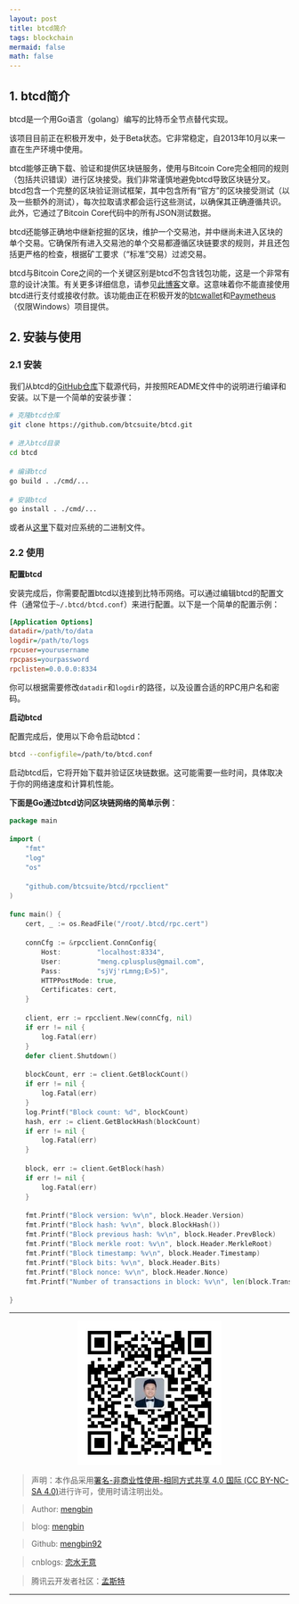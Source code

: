 ```yaml
---
layout: post
title: btcd简介
tags: blockchain
mermaid: false
math: false
---  
```


## 1. btcd简介

btcd是一个用Go语言（golang）编写的比特币全节点替代实现。

该项目目前正在积极开发中，处于Beta状态。它非常稳定，自2013年10月以来一直在生产环境中使用。

btcd能够正确下载、验证和提供区块链服务，使用与Bitcoin Core完全相同的规则（包括共识错误）进行区块接受。我们非常谨慎地避免btcd导致区块链分叉。btcd包含一个完整的区块验证测试框架，其中包含所有“官方”的区块接受测试（以及一些额外的测试），每次拉取请求都会运行这些测试，以确保其正确遵循共识。此外，它通过了Bitcoin Core代码中的所有JSON测试数据。

btcd还能够正确地中继新挖掘的区块，维护一个交易池，并中继尚未进入区块的单个交易。它确保所有进入交易池的单个交易都遵循区块链要求的规则，并且还包括更严格的检查，根据矿工要求（“标准”交易）过滤交易。

btcd与Bitcoin Core之间的一个关键区别是btcd不包含钱包功能，这是一个非常有意的设计决策。有关更多详细信息，请参见[此博客](https://web.archive.org/web/20171125143919/https://blog.conformal.com/btcd-not-your-moms-bitcoin-daemon)文章。这意味着你不能直接使用btcd进行支付或接收付款。该功能由正在积极开发的[btcwallet](https://github.com/btcsuite/btcwallet)和[Paymetheus](https://github.com/btcsuite/Paymetheus)（仅限Windows）项目提供。

## 2. 安装与使用

### 2.1 安装 

我们从btcd的[GitHub仓库](https://github.com/btcsuite/btcd)下载源代码，并按照README文件中的说明进行编译和安装。以下是一个简单的安装步骤：  

```bash
# 克隆btcd仓库
git clone https://github.com/btcsuite/btcd.git

# 进入btcd目录
cd btcd

# 编译btcd
go build . ./cmd/...

# 安装btcd
go install . ./cmd/...
```  

或者从[这里](https://github.com/btcsuite/btcd/releases)下载对应系统的二进制文件。  

### 2.2 使用  

**配置btcd**

安装完成后，你需要配置btcd以连接到比特币网络。可以通过编辑btcd的配置文件（通常位于`~/.btcd/btcd.conf`）来进行配置。以下是一个简单的配置示例：

```ini
[Application Options]
datadir=/path/to/data
logdir=/path/to/logs
rpcuser=yourusername
rpcpass=yourpassword
rpclisten=0.0.0.0:8334
```

你可以根据需要修改`datadir`和`logdir`的路径，以及设置合适的RPC用户名和密码。

**启动btcd**

配置完成后，使用以下命令启动btcd：

```bash
btcd --configfile=/path/to/btcd.conf
```

启动btcd后，它将开始下载并验证区块链数据。这可能需要一些时间，具体取决于你的网络速度和计算机性能。

**下面是Go通过btcd访问区块链网络的简单示例**：  

```go
package main

import (
	"fmt"
	"log"
	"os"

	"github.com/btcsuite/btcd/rpcclient"
)

func main() {
	cert, _ := os.ReadFile("/root/.btcd/rpc.cert")

	connCfg := &rpcclient.ConnConfig{
		Host:         "localhost:8334",
		User:         "meng.cplusplus@gmail.com",
		Pass:         "sjVj'rLmng;E>5)",
		HTTPPostMode: true,
		Certificates: cert,
	}

	client, err := rpcclient.New(connCfg, nil)
	if err != nil {
		log.Fatal(err)
	}
	defer client.Shutdown()

	blockCount, err := client.GetBlockCount()
	if err != nil {
		log.Fatal(err)
	}
	log.Printf("Block count: %d", blockCount)
	hash, err := client.GetBlockHash(blockCount)
	if err != nil {
		log.Fatal(err)
	}

	block, err := client.GetBlock(hash)
	if err != nil {
		log.Fatal(err)
	}

	fmt.Printf("Block version: %v\n", block.Header.Version)
	fmt.Printf("Block hash: %v\n", block.BlockHash())
	fmt.Printf("Block previous hash: %v\n", block.Header.PrevBlock)
	fmt.Printf("Block merkle root: %v\n", block.Header.MerkleRoot)
	fmt.Printf("Block timestamp: %v\n", block.Header.Timestamp)
	fmt.Printf("Block bits: %v\n", block.Header.Bits)
	fmt.Printf("Block nonce: %v\n", block.Header.Nonce)
	fmt.Printf("Number of transactions in block: %v\n", len(block.Transactions))

}
```

---

<div align="center">
  <img src="../img/qrcode_wechat.jpg" alt="孟斯特">
</div>

> 声明：本作品采用[署名-非商业性使用-相同方式共享 4.0 国际 (CC BY-NC-SA 4.0)](https://creativecommons.org/licenses/by-nc-sa/4.0/deed.zh)进行许可，使用时请注明出处。  

> Author: [mengbin](mengbin1992@outlook.com)  

> blog: [mengbin](https://mengbin.top)  

> Github: [mengbin92](https://mengbin92.github.io/)  

> cnblogs: [恋水无意](https://www.cnblogs.com/lianshuiwuyi/)  

> 腾讯云开发者社区：[孟斯特](https://cloud.tencent.com/developer/user/6649301)  

---
